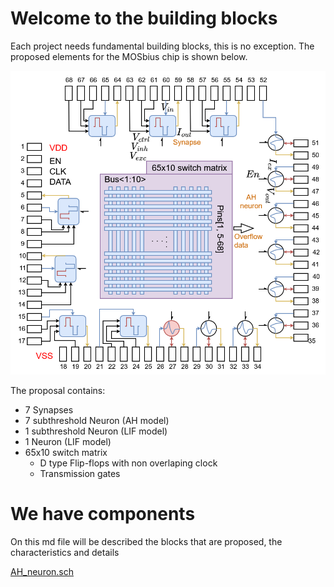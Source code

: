 # Welcome to the building blocks
Each project needs fundamental building blocks, this is no exception.
The proposed elements for the MOSbius chip is shown below.

![Mosbius Proposal](/proposal/mosbius_proposal.png)

The proposal contains:
- 7 Synapses
- 7 subthreshold Neuron (AH model)
- 1 subthreshold Neuron (LIF model)
- 1 Neuron (LIF model)
- 65x10 switch matrix
    - D type Flip-flops with non overlaping clock
    - Transmission gates

# We have components
On this md file will be described the blocks that are proposed, the characteristics and details

[AH_neuron.sch](./AH_neuron.sch)




